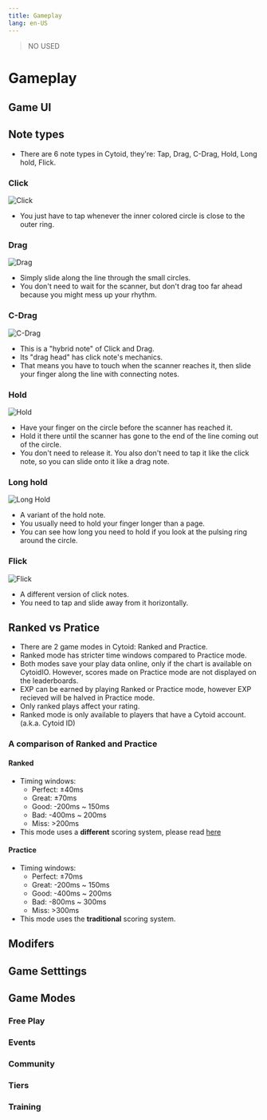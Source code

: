 ```yaml
---
title: Gameplay
lang: en-US
---
```


> NO USED
# Gameplay

## Game UI


## Note types

- There are 6 note types in Cytoid, they're: Tap, Drag, C-Drag, Hold, Long hold, Flick.

### Click

![Click](/en/gameplay/_source_general.md/click.gif ":class=side-img")

- You just have to tap whenever the inner colored circle is close to the outer ring.


### Drag

![Drag](/en/gameplay/_source_general.md/drag.gif ":class=side-img")

- Simply slide along the line through the small circles.
- You don't need to wait for the scanner, but don't drag too far ahead because you might mess up your rhythm.


### C-Drag

![C-Drag](/en/gameplay/_source_general.md/c-drag.gif ":class=side-img")

- This is a "hybrid note" of Click and Drag.
- Its "drag head" has click note's mechanics. 
- That means you have to touch when the scanner reaches it, then slide your finger along the line with connecting notes.

### Hold

![Hold](/en/gameplay/_source_general.md/hold.gif ":class=side-img")

- Have your finger on the circle before the scanner has reached it.
- Hold it there until the scanner has gone to the end of the line coming out of the circle.
- You don't need to release it. You also don't need to tap it like the click note, so you can slide onto it like a drag note.

### Long hold

![Long Hold](/en/gameplay/_source_general.md/long_hold.gif ":class=side-img")

- A variant of the hold note.
- You usually need to hold your finger longer than a page.
- You can see how long you need to hold if you look at the pulsing ring around the circle.

### Flick

![Flick](/en/gameplay/_source_general.md/flick.gif ":class=side-img")

- A different version of click notes.
- You need to tap and slide away from it horizontally.

## Ranked vs Pratice

- There are 2 game modes in Cytoid: Ranked and Practice.
- Ranked mode has stricter time windows compared to Practice mode.
- Both modes save your play data online, only if the chart is available on CytoidIO. However, scores made on Practice mode are not displayed on the leaderboards.
- EXP can be earned by playing Ranked or Practice mode, however EXP recieved will be halved in Practice mode.
- Only ranked plays affect your rating.
- Ranked mode is only available to players that have a Cytoid account. (a.k.a. Cytoid ID)

### A comparison of Ranked and Practice

#### Ranked

- Timing windows:
  - Perfect: ±40ms
  - Great: ±70ms
  - Good: -200ms ~ 150ms
  - Bad: -400ms ~ 200ms
  - Miss: >200ms
- This mode uses a **different** scoring system, please read [here](https://github.com/Cytoid/Cytoid/wiki/%23.-Ranked-Mode-scoring)


#### Practice

- Timing windows:
  - Perfect: ±70ms
  - Great: -200ms ~ 150ms
  - Good: -400ms ~ 200ms
  - Bad: -800ms ~ 300ms
  - Miss: >300ms
- This mode uses the **traditional** scoring system.


## Modifers


## Game Setttings


## Game Modes

### Free Play

### Events

### Community


### Tiers

### Training

